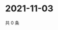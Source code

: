 # 2021-11-03

共 0 条

<!-- BEGIN WEIBO -->
<!-- 最后更新时间 Wed Nov 03 2021 13:07:53 GMT+0800 (China Standard Time) -->

<!-- END WEIBO -->
